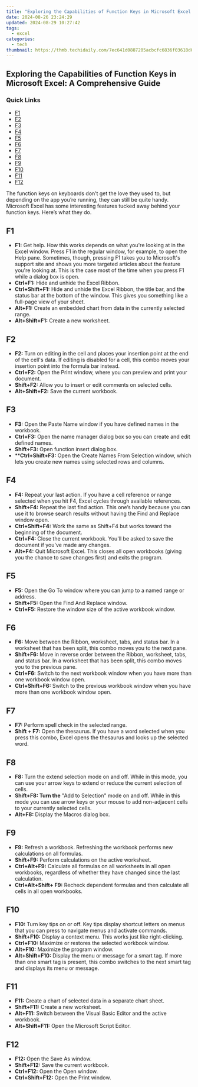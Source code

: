 ```yaml
---
title: "Exploring the Capabilities of Function Keys in Microsoft Excel: A Comprehensive Guide"
date: 2024-08-26 23:24:29
updated: 2024-08-29 10:27:42
tags:
  - excel
categories:
  - tech
thumbnail: https://thmb.techidaily.com/7ec641d0887205acbcfc6836f03618d0eee863811c5fb186d0f0c958e752d87a.jpg
---
```


## Exploring the Capabilities of Function Keys in Microsoft Excel: A Comprehensive Guide

### Quick Links

* [F1](https://facebook-clips.techidaily.com/yearly-recorder-real-time-social-media-events/)
* [F2](https://win-able.techidaily.com/mass-effect-legendary-collection-unlocking-the-ultimate-first-person-shooter-experience/)
* [F3](https://tech-hub.techidaily.com/interacting-seamlessly-with-nvidias-ai-conversation-agent/)
* [F4](https://youtube-tips.techidaily.com/024-approved-choreographing-narrative-news-wrappers/)
* [F5](https://app-tips.techidaily.com/the-ultimate-guide-top-2-apps-for-effortless-iphone-reflection-on-televisions-and-desktops/)
* [F6](https://video-screen-grab.techidaily.com/in-2024-mastering-video-capture-on-hangouts/)
* [F7](https://vimeo-videos.techidaily.com/updated-2024-approved-a-step-by-step-guide-implementing-vimeo-end-cuts/)
* [F8](https://screen-mirroring-recording.techidaily.com/achieving-seamless-gaming-with-switch-pro-and-steam/)
* [F9](https://facebook-video-content.techidaily.com/updated-2024-approved-streamline-broadcasting-going-from-xbox-to-fb-live/)
* [F10](https://youtube-blog.techidaily.com/ed-the-elite-club-of-youtubes-favorite-shorter-videos-for-2024/)
* [F11](https://fix-guide.techidaily.com/how-to-fix-it-xiaomi-13-ultra-wont-turn-on-drfone-by-drfone-fix-android-problems-fix-android-problems/)
* [F12](https://snapchat-videos.techidaily.com/updated-the-secret-language-of-snapchat-behind-every-emoji/)

 The function keys on keyboards don’t get the love they used to, but depending on the app you’re running, they can still be quite handy. Microsoft Excel has some interesting features tucked away behind your function keys. Here’s what they do.

##  F1

* **F1:** Get help. How this works depends on what you're looking at in the Excel window. Press F1 in the regular window, for example, to open the Help pane. Sometimes, though, pressing F1 takes you to Microsoft's support site and shows you more targeted articles about the feature you're looking at. This is the case most of the time when you press F1 while a dialog box is open.
* **Ctrl+F1:** Hide and unhide the Excel Ribbon.
* **Ctrl+Shift+F1:** Hide and unhide the Excel Ribbon, the title bar, and the status bar at the bottom of the window. This gives you something like a full-page view of your sheet.
* **Alt+F1:** Create an embedded chart from data in the currently selected range.
* **Alt+Shift+F1:** Create a new worksheet.

##  F2

* **F2:** Turn on editing in the cell and places your insertion point at the end of the cell's data. If editing is disabled for a cell, this combo moves your insertion point into the formula bar instead.
* **Ctrl+F2:** Open the Print window, where you can preview and print your document.
* **Shift+F2:** Allow you to insert or edit comments on selected cells.
* **Alt+Shift+F2:** Save the current workbook.

##  F3

* **F3:** Open the Paste Name window if you have defined names in the workbook.
* **Ctrl+F3:** Open the name manager dialog box so you can create and edit defined names.
* **Shift+F3:** Open function insert dialog box.
* ****Ctrl+Shift+F3:** Open the Create Names From Selection window, which lets you create new names using selected rows and columns.

##  F4

* **F4:** Repeat your last action. If you have a cell reference or range selected when you hit F4, Excel cycles through available references.
* **Shift+F4:** Repeat the last find action. This one’s handy because you can use it to browse search results without having the Find and Replace window open.
* **Ctrl+Shift+F4:** Work the same as Shift+F4 but works toward the beginning of the document.
* **Ctrl+F4:** Close the current workbook. You'll be asked to save the document if you've made any changes.
* **Alt+F4:** Quit Microsoft Excel. This closes all open workbooks (giving you the chance to save changes first) and exits the program.

##  F5

* **F5:** Open the Go To window where you can jump to a named range or address.
* **Shift+F5:** Open the Find And Replace window.
* **Ctrl+F5:** Restore the window size of the active workbook window.

##  F6

* **F6:**  Move between the Ribbon, worksheet, tabs, and status bar. In a worksheet that has been split, this combo moves you to the next pane.
* **Shift+F6:** Move in reverse order between the Ribbon, worksheet, tabs, and status bar. In a worksheet that has been split, this combo moves you to the previous pane.
* **Ctrl+F6:** Switch to the next workbook window when you have more than one workbook window open.
* **Ctrl+Shift+F6:** Switch to the previous workbook window when you have more than one workbook window open.

##  F7

* **F7:** Perform spell check in the selected range.
* **Shift + F7:** Open the thesaurus. If you have a word selected when you press this combo, Excel opens the thesaurus and looks up the selected word.

##  F8

* **F8:** Turn the extend selection mode on and off. While in this mode, you can use your arrow keys to extend or reduce the current selection of cells.
* **Shift+F8: Turn the** "Add to Selection" mode on and off. While in this mode you can use arrow keys or your mouse to add non-adjacent cells to your currently selected cells.
* **Alt+F8:** Display the Macros dialog box.

##  F9

* **F9:** Refresh a workbook. Refreshing the workbook performs new calculations on all formulas.
* **Shift+F9:** Perform calculations on the active worksheet.
* **Ctrl+Alt+F9:** Calculate all formulas on all worksheets in all open workbooks, regardless of whether they have changed since the last calculation.
* **Ctrl+Alt+Shift+ F9:** Recheck dependent formulas and then calculate all cells in all open workbooks.

##  F10

* **F10:** Turn key tips on or off. Key tips display shortcut letters on menus that you can press to navigate menus and activate commands.
* **Shift+F10:** Display a context menu. This works just like right-clicking.
* **Ctrl+F10:** Maximize or restores the selected workbook window.
* **Alt+F10:** Maximize the program window.
* **Alt+Shift+F10:** Display the menu or message for a smart tag. If more than one smart tag is present, this combo switches to the next smart tag and displays its menu or message.

##  F11

* **F11:** Create a chart of selected data in a separate chart sheet.
* **Shift+F11:** Create a new worksheet.
* **Alt+F11:** Switch between the Visual Basic Editor and the active workbook.
* **Alt+Shift+F11:** Open the Microsoft Script Editor.

##  F12

* **F12:** Open the Save As window.
* **Shift+F12:** Save the current workbook.
* **Ctrl+F12:** Open the Open window.
* **Ctrl+Shift+F12:** Open the Print window.

<ins class="adsbygoogle"
     style="display:block"
     data-ad-format="autorelaxed"
     data-ad-client="ca-pub-7571918770474297"
     data-ad-slot="1223367746"></ins>



<ins class="adsbygoogle"
     style="display:block"
     data-ad-client="ca-pub-7571918770474297"
     data-ad-slot="8358498916"
     data-ad-format="auto"
     data-full-width-responsive="true"></ins>
